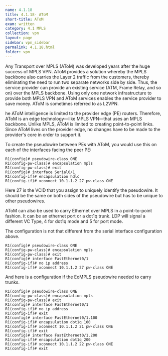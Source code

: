 ```yaml
---
name: 4.1.18
title: 4.1.18- AToM
short-title: AToM
exam: written
category: 4.1 MPLS
collection: vpn
layout: page
sidebar: vpn_sidebar
permalink: 4.1.18.html
folder: vpn
---
```

Any Transport over MPLS (AToM) was developed years after the huge success of MPLS VPN. AToM provides a solution whereby the MPLS backbone also carries the Layer 2 traffic from the customers, thereby eliminating the need to run two separate networks side by side. Thus, the service provider can provide an existing service (ATM, Frame Relay, and so on) over the MPLS backbone. Using only one network infrastructure to provide both MPLS VPN and AToM services enables the service provider to save money. AToM is sometimes referred to as L2VPN.

he AToM intelligence is limited to the provider edge (PE) routers. Therefore, AToM is an edge technology—like MPLS VPN—that uses an MPLS backbone. Unlike MPLS, AToM is limited to creating point-to-point links. Since AToM lives on the provider edge, no changes have to be made to the provider's core in order to support it.

To create the pseudowire between PEs with AToM, you would use this on each of the interfaces facing the peer PE:
```
R1(config)# pseudowire-class ONE
R1(config-pw-class)# encapsulation mpls
R1(config-pw-class)# exit
R1(config)# interface Serial0/1
R1(config-if)# encapsulation hdlc
R1(config-if)# xconnect 10.1.1.2 27 pw-class ONE
```
Here 27 is the VCID that you assign to uniquely identify the pseudowire. It should be the same on both sides of the pseudowire but has to be unique to other pseudowires.

AToM can also be used to carry Ethernet over MPLS in a point-to-point fashion. It can be an ethernet port or a dot1q trunk. LDP will signal a different VC Type, 4 for dot1q mode and 5 for port mode.

The configuration is not that different from the serial interface configuration above.
```
R1(config)# pseudowire-class ONE
R1(config-pw-class)# encapsulation mpls
R1(config-pw-class)# exit
R1(config)# interface FastEthernet0/1
R1(config-if)# no ip address
R1(config-if)# xconnect 10.1.1.2 27 pw-class ONE
```
And here is a configuration if the EoMPLS pseudowire needed to carry trunks.
```
R1(config)# pseudowire-class ONE
R1(config-pw-class)# encapsulation mpls
R1(config-pw-class)# exit
R1(config)# interface FastEthernet0/1
R1(config-if)# no ip address
R1(config-if)# exit
R1(config)# interface FastEthernet0/1.100
R1(config-if)# encapsulation dot1q 100
R1(config-if)# xconnect 10.1.1.2 21 pw-class ONE
R1(config-if)# exit
R1(config)# interface FastEthernet0/1.200
R1(config-if)# encapsulation dot1q 200
R1(config-if)# xconnect 10.1.1.2 22 pw-class ONE
R1(config-if)# exit
```

